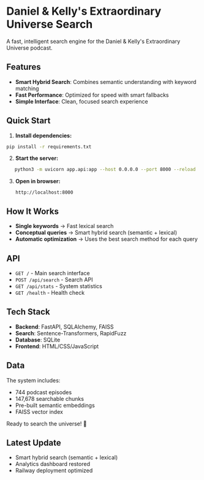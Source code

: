# Daniel & Kelly's Extraordinary Universe Search

A fast, intelligent search engine for the Daniel & Kelly's Extraordinary Universe podcast.

## Features

- **Smart Hybrid Search**: Combines semantic understanding with keyword matching
- **Fast Performance**: Optimized for speed with smart fallbacks
- **Simple Interface**: Clean, focused search experience

## Quick Start

1. **Install dependencies:**
```bash
pip install -r requirements.txt
```

2. **Start the server:**
```bash
   python3 -m uvicorn app.api:app --host 0.0.0.0 --port 8000 --reload
   ```

3. **Open in browser:**
   ```
   http://localhost:8000
   ```

## How It Works

- **Single keywords** → Fast lexical search
- **Conceptual queries** → Smart hybrid search (semantic + lexical)
- **Automatic optimization** → Uses the best search method for each query

## API

- `GET /` - Main search interface
- `POST /api/search` - Search API
- `GET /api/stats` - System statistics
- `GET /health` - Health check

## Tech Stack

- **Backend**: FastAPI, SQLAlchemy, FAISS
- **Search**: Sentence-Transformers, RapidFuzz
- **Database**: SQLite
- **Frontend**: HTML/CSS/JavaScript

## Data

The system includes:
- 744 podcast episodes
- 147,678 searchable chunks
- Pre-built semantic embeddings
- FAISS vector index

Ready to search the universe! 🚀

## Latest Update
- Smart hybrid search (semantic + lexical)
- Analytics dashboard restored
- Railway deployment optimized